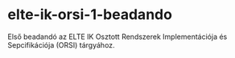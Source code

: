 # elte-ik-orsi-1-beadando
Első beadandó az ELTE IK Osztott Rendszerek Implementációja és Sepcifikációja (ORSI) tárgyához.

